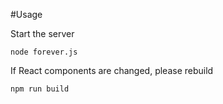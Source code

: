 #Usage

Start the server
```
node forever.js
```

If React components are changed, please rebuild
```
npm run build
```
